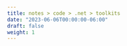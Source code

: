 ```yaml
---
title: notes > code > .net > toolkits
date: "2023-06-06T00:00:00-06:00"
draft: false
weight: 1
---
```

